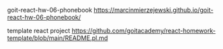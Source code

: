 goit-react-hw-06-phonebook   https://marcinmierzejewski.github.io/goit-react-hw-06-phonebook/


template react project https://github.com/goitacademy/react-homework-template/blob/main/README.pl.md
